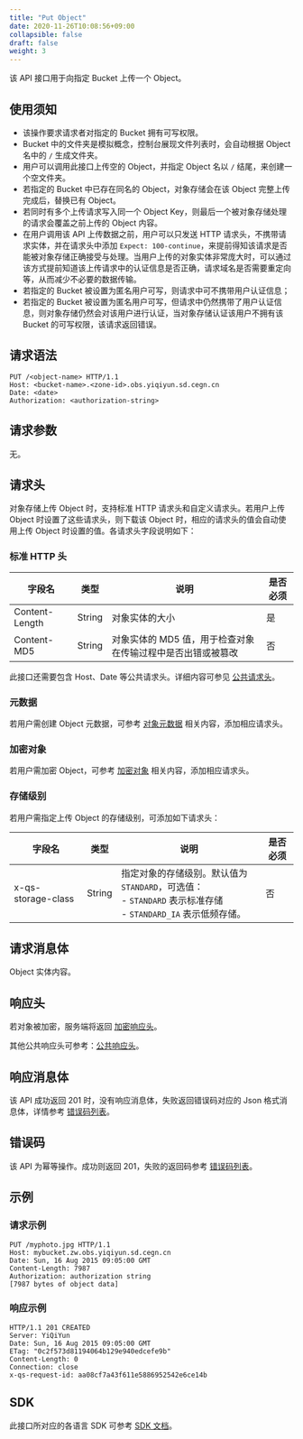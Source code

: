 ```yaml
---
title: "Put Object"
date: 2020-11-26T10:08:56+09:00
collapsible: false
draft: false
weight: 3
---
```


该 API 接口用于向指定 Bucket 上传一个 Object。

## 使用须知

- 该操作要求请求者对指定的 Bucket 拥有可写权限。
- Bucket 中的文件夹是模拟概念，控制台展现文件列表时，会自动根据 Object 名中的 `/` 生成文件夹。
- 用户可以调用此接口上传空的 Object，并指定 Object 名以 `/` 结尾，来创建一个空文件夹。
- 若指定的 Bucket 中已存在同名的 Object，对象存储会在该 Object 完整上传完成后，替换已有 Object。
- 若同时有多个上传请求写入同一个 Object Key，则最后一个被对象存储处理的请求会覆盖之前上传的 Object 内容。
- 在用户调用该 API 上传数据之前，用户可以只发送 HTTP 请求头，不携带请求实体，并在请求头中添加 `Expect: 100-continue`，来提前得知该请求是否能被对象存储正确接受与处理。当用户上传的对象实体非常庞大时，可以通过该方式提前知道该上传请求中的认证信息是否正确，请求域名是否需要重定向等，从而减少不必要的数据传输。
- 若指定的 Bucket 被设置为匿名用户可写，则请求中可不携带用户认证信息；
- 若指定的 Bucket 被设置为匿名用户可写，但请求中仍然携带了用户认证信息，则对象存储仍然会对该用户进行认证，当对象存储认证该用户不拥有该 Bucket 的可写权限，该请求返回错误。

## 请求语法

```http
PUT /<object-name> HTTP/1.1
Host: <bucket-name>.<zone-id>.obs.yiqiyun.sd.cegn.cn
Date: <date>
Authorization: <authorization-string>
```

## 请求参数

无。

## 请求头

对象存储上传 Object 时，支持标准 HTTP 请求头和自定义请求头。若用户上传 Object 时设置了这些请求头，则下载该 Object 时，相应的请求头的值会自动使用上传 Object 时设置的值。各请求头字段说明如下：

### 标准 HTTP 头

| 字段名 | 类型 | 说明 | 是否必须 |
| --- | --- | --- | --- |
| Content-Length | String | 对象实体的大小 | 是 |
| Content-MD5 | String | 对象实体的 MD5 值，用于检查对象在传输过程中是否出错或被篡改 | 否 |

此接口还需要包含 Host、Date 等公共请求头。详细内容可参见 [公共请求头](/storage/object-storage/api/common_header/#请求头字段-request-header)。

### 元数据

若用户需创建 Object 元数据，可参考 [对象元数据](/storage/object-storage/api/metadata/) 相关内容，添加相应请求头。

### 加密对象

若用户需加密 Object，可参考 [加密对象](/storage/object-storage/api/object/encryption/#加密请求头) 相关内容，添加相应请求头。

### 存储级别

若用户需指定上传 Object 的存储级别，可添加如下请求头：

| 字段名 | 类型 | 说明 | 是否必须 |
| --- | --- | --- | --- |
| x-qs-storage-class | String | 指定对象的存储级别。默认值为 `STANDARD`，可选值：<br> - `STANDARD` 表示标准存储 <br> - `STANDARD_IA` 表示低频存储。| 否 |


## 请求消息体

Object 实体内容。

## 响应头

若对象被加密，服务端将返回 [加密响应头](/storage/object-storage/api/object/encryption/#加密响应头)。

其他公共响应头可参考：[公共响应头](/storage/object-storage/api/common_header/#响应头字段-response-header)。

## 响应消息体

该 API 成功返回 201 时，没有响应消息体，失败返回错误码对应的 Json 格式消息体，详情参考 [错误码列表](/storage/object-storage/api/error_code/#错误码列表)。

## 错误码

该 API 为幂等操作。成功则返回 201，失败的返回码参考 [错误码列表](/storage/object-storage/api/error_code/#错误码列表)。

## 示例

### 请求示例

```http
PUT /myphoto.jpg HTTP/1.1
Host: mybucket.zw.obs.yiqiyun.sd.cegn.cn
Date: Sun, 16 Aug 2015 09:05:00 GMT
Content-Length: 7987
Authorization: authorization string
[7987 bytes of object data]
```

### 响应示例

```http
HTTP/1.1 201 CREATED
Server: YiQiYun
Date: Sun, 16 Aug 2015 09:05:00 GMT
ETag: "0c2f573d81194064b129e940edcefe9b"
Content-Length: 0
Connection: close
x-qs-request-id: aa08cf7a43f611e5886952542e6ce14b
```

## SDK

此接口所对应的各语言 SDK 可参考 [SDK 文档](/storage/object-storage/sdk/)。
